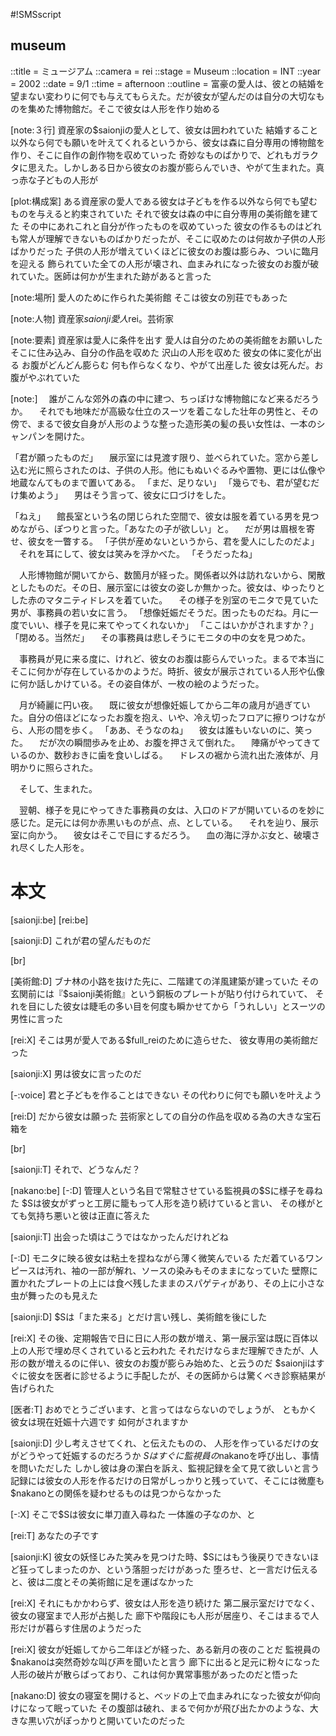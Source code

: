 #!SMSscript

## museum

::title = ミュージアム
::camera = rei
::stage = Museum
::location = INT
::year = 2002
::date = 9/1
::time = afternoon
::outline = 富豪の愛人は、彼との結婚を望まない変わりに何でも与えてもらえた。だが彼女が望んだのは自分の大切なものを集めた博物館だ。そこで彼女は人形を作り始める

[note:３行]
資産家の$saionjiの愛人として、彼女は囲われていた
結婚すること以外なら何でも願いを叶えてくれるというから、彼女は森に自分専用の博物館を作り、そこに自作の創作物を収めていった
奇妙なものばかりで、どれもガラクタに思えた。しかしある日から彼女のお腹が膨らんでいき、やがて生まれた。真っ赤な子どもの人形が

[plot:構成案]
ある資産家の愛人である彼女は子どもを作る以外なら何でも望むものを与えると約束されていた
それで彼女は森の中に自分専用の美術館を建てた
その中にあれこれと自分が作ったものを収めていった
彼女の作るものはどれも常人が理解できないものばかりだったが、そこに収めたのは何故か子供の人形ばかりだった
子供の人形が増えていくほどに彼女のお腹は膨らみ、ついに臨月を迎える
飾られていた全ての人形が壊され、血まみれになった彼女のお腹が破れていた。医師は何かが生まれた跡があると言った

[note:場所]
愛人のために作られた美術館
そこは彼女の別荘でもあった

[note:人物]
資産家$saionji
愛人$rei。芸術家

[note:要素]
資産家は愛人に条件を出す
愛人は自分のための美術館をお願いした
そこに住み込み、自分の作品を収めた
沢山の人形を収めた
彼女の体に変化が出る
お腹がどんどん膨らむ
何も作らなくなり、やがて出産した
彼女は死んだ。お腹がやぶれていた

[note:]
　誰がこんな郊外の森の中に建つ、ちっぽけな博物館になど来るだろうか。
　それでも地味だが高級な仕立のスーツを着こなした壮年の男性と、その傍で、まるで彼女自身が人形のような整った造形美の髪の長い女性は、一本のシャンパンを開けた。

「君が願ったものだ」
　展示室には見渡す限り、並べられていた。窓から差し込む光に照らされたのは、子供の人形。他にもぬいぐるみや置物、更には仏像や地蔵なんてものまで置いてある。
「まだ、足りない」
「幾らでも、君が望むだけ集めよう」
　男はそう言って、彼女に口づけをした。

「ねえ」
　館長室という名の閉じられた空間で、彼女は服を着ている男を見つめながら、ぽつりと言った。「あなたの子が欲しい」と。
　だが男は眉根を寄せ、彼女を一瞥する。
「子供が産めないというから、君を愛人にしたのだよ」
　それを耳にして、彼女は笑みを浮かべた。
「そうだったね」

　人形博物館が開いてから、数箇月が経った。関係者以外は訪れないから、閑散としたものだ。その日、展示室には彼女の姿しか無かった。彼女は、ゆったりとした赤のマタニティドレスを着ていた。
　その様子を別室のモニタで見ていた男が、事務員の若い女に言う。
「想像妊娠だそうだ。困ったものだね。月に一度でいい、様子を見に来てやってくれないか」
「ここはいかがされますか？」
「閉める。当然だ」
　その事務員は悲しそうにモニタの中の女を見つめた。

　事務員が見に来る度に、けれど、彼女のお腹は膨らんでいった。まるで本当にそこに何かが存在しているかのようだ。時折、彼女が展示されている人形や仏像に何か話しかけている。その姿自体が、一枚の絵のようだった。

　月が綺麗に円い夜。
　既に彼女が想像妊娠してから二年の歳月が過ぎていた。自分の倍ほどになったお腹を抱え、いや、冷え切ったフロアに擦りつけながら、人形の間を歩く。
「ああ、そうなのね」
　彼女は誰もいないのに、笑った。
　だが次の瞬間歩みを止め、お腹を押さえて倒れた。
　陣痛がやってきているのか、数秒おきに歯を食いしばる。
　ドレスの裾から流れ出た液体が、月明かりに照らされた。

　そして、生まれた。

　翌朝、様子を見にやってきた事務員の女は、入口のドアが開いているのを妙に感じた。足元には何か赤黒いものが点、点、としている。
　それを辿り、展示室に向かう。
　彼女はそこで目にするだろう。
　血の海に浮かぶ女と、破壊され尽くした人形を。

# 本文

[saionji:be]
[rei:be]

[saionji:D]
これが君の望んだものだ

[br]

[美術館:D]
ブナ林の小路を抜けた先に、二階建ての洋風建築が建っていた
その玄関前には『$saionji美術館』という銅板のプレートが貼り付けられていて、
それを目にした彼女は睫毛の多い目を何度も瞬かせてから「うれしい」とスーツの男性に言った

[rei:X]
そこは男が愛人である$full_reiのために造らせた、
彼女専用の美術館だった

[saionji:X]
男は彼女に言ったのだ

[-:voice]
君と子どもを作ることはできない
その代わりに何でも願いを叶えよう

[rei:D]
だから彼女は願った
芸術家としての自分の作品を収める為の大きな宝石箱を

[br]

[saionji:T]
それで、どうなんだ？

[nakano:be]
[-:D]
管理人という名目で常駐させている監視員の$Sに様子を尋ねた
$Sは彼女がずっと工房に籠もって人形を造り続けていると言い、
その様がとても気持ち悪いと彼は正直に答えた

[saionji:T]
出会った頃はこうではなかったんだけれどね

[-:D]
モニタに映る彼女は粘土を捏ねながら薄く微笑んでいる
ただ着ているワンピースは汚れ、袖の一部が解れ、ソースの染みもそのままになっていた
壁際に置かれたプレートの上には食べ残したままのスパゲティがあり、その上に小さな虫が舞ったのも見えた

[saionji:D]
$Sは「また来る」とだけ言い残し、美術館を後にした

[rei:X]
その後、定期報告で日に日に人形の数が増え、第一展示室は既に百体以上の人形で埋め尽くされていると云われた
それだけならまだ理解できたが、人形の数が増えるのに伴い、彼女のお腹が膨らみ始めた、と云うのだ
$saionjiはすぐに彼女を医者に診せるように手配したが、その医師からは驚くべき診察結果が告げられた

[医者:T]
おめでとうございます、と言ってはならないのでしょうが、
ともかく彼女は現在妊娠十六週です
如何がされますか

[saionji:D]
少し考えさせてくれ、と伝えたものの、
人形を作っているだけの女がどうやって妊娠するのだろうか
$Sはすぐに監視員の$nakanoを呼び出し、事情を問いただした
しかし彼は身の潔白を訴え、監視記録を全て見て欲しいと言う
記録には彼女の人形を作るだけの日常がしっかりと残っていて、そこには微塵も$nakanoとの関係を疑わせるものは見つからなかった

[-:X]
そこで$Sは彼女に単刀直入尋ねた
一体誰の子なのか、と

[rei:T]
あなたの子です

[saionji:K]
彼女の妖怪じみた笑みを見つけた時、$Sにはもう後戻りできないほど狂ってしまったのか、という落胆っだけがあった
堕ろせ、と一言だけ伝えると、彼は二度とその美術館に足を運ばなかった

[rei:X]
それにもかかわらず、彼女は人形を造り続けた
第二展示室だけでなく、彼女の寝室まで人形が占拠した
廊下や階段にも人形が居座り、そこはまるで人形だけが暮らす住居のようだった

[rei:X]
彼女が妊娠してから二年ほどが経った、ある新月の夜のことだ
監視員の$nakanoは突然奇妙な叫び声を聞いたと言う
廊下に出ると足元に粉々になった人形の破片が散らばっており、これは何か異常事態があったのだと悟った

[nakano:D]
彼女の寝室を開けると、ベッドの上で血まみれになった彼女が仰向けになって眠っていた
その腹部は破れ、まるで何かが飛び出たかのような、大きな黒い穴がぽっかりと開いていたのだった
